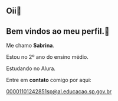 ## Oii👏
 ## Bem vindos ao meu perfil.🩵
 Me chamo **Sabrina**.

Estou no 2º ano do ensino médio.

Estudando no Alura.

Entre em **contato** comigo por aqui:

00001101242851sp@al.educacao.sp.gov.br


